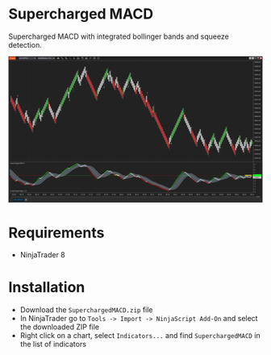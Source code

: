 # Supercharged MACD

Supercharged MACD with integrated bollinger bands and squeeze detection.

![screenshot](screenshot.png)

# Requirements
- NinjaTrader 8

# Installation
- Download the `SuperchargedMACD.zip` file
- In NinjaTrader go to `Tools -> Import -> NinjaScript Add-On` and select the downloaded ZIP file
- Right click on a chart, select `Indicators...` and find `SuperchargedMACD` in the list of indicators
